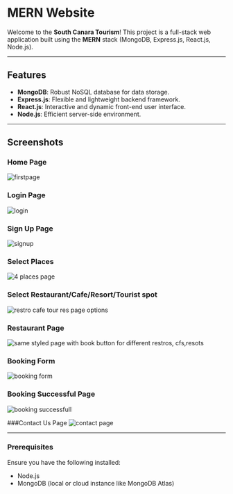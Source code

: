 # MERN Website

Welcome to the **South Canara Tourism**! This project is a full-stack web application built using the **MERN** stack (MongoDB, Express.js, React.js, Node.js).

---

## Features
- **MongoDB**: Robust NoSQL database for data storage.
- **Express.js**: Flexible and lightweight backend framework.
- **React.js**: Interactive and dynamic front-end user interface.
- **Node.js**: Efficient server-side environment.


---

## Screenshots

### Home Page
![firstpage](https://github.com/user-attachments/assets/7ff20820-c08b-4340-a333-388e1a1411c3)

### Login Page
![login](https://github.com/user-attachments/assets/46957535-d07c-47b6-92eb-10480cf12be4)

### Sign Up Page
![signup](https://github.com/user-attachments/assets/a3447111-abdf-4639-bb61-6d6ca7d5e52f)

### Select Places
![4 places page](https://github.com/user-attachments/assets/78178669-df27-4136-812c-526e619b8501)

### Select Restaurant/Cafe/Resort/Tourist spot
![restro cafe tour res page options](https://github.com/user-attachments/assets/6792ddd9-844d-4203-ab41-ecfd7aacc404)

### Restaurant Page
![same styled page with book button  for different restros, cfs,resots](https://github.com/user-attachments/assets/380f2853-9f0e-4ad8-80ab-ee43aa180dfd)

### Booking Form
![booking form](https://github.com/user-attachments/assets/63b2b3b0-8aba-4f6d-8e63-bee627a2d849)

### Booking Successful Page
![booking successfull](https://github.com/user-attachments/assets/2f978beb-520b-4d0b-b21d-a5d42847b0b2)

###Contact Us Page
![contact page](https://github.com/user-attachments/assets/0e47942c-a563-4ead-856b-a8b0fb39bfd3)


---


### Prerequisites
Ensure you have the following installed:
- Node.js
- MongoDB (local or cloud instance like MongoDB Atlas)


